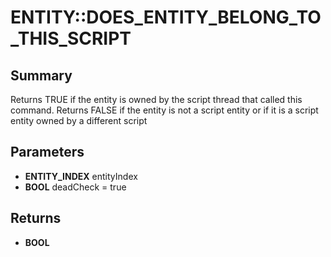 # ENTITY::DOES_ENTITY_BELONG_TO_THIS_SCRIPT

## Summary
Returns TRUE if the entity is owned by the script thread that called this command. Returns FALSE if the entity is not a script
entity or if it is a script entity owned by a different script

## Parameters
* **ENTITY_INDEX** entityIndex
* **BOOL** deadCheck = true

## Returns
* **BOOL**